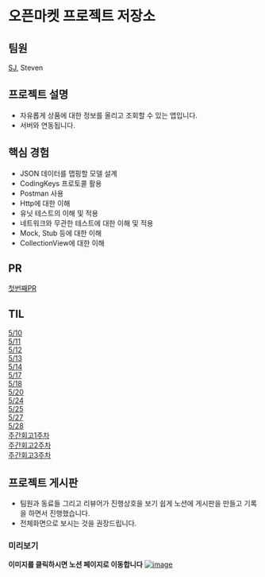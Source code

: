 # 오픈마켓 프로젝트 저장소

## 팀원
[SJ](https://github.com/SoKoooool), Steven

## 프로젝트 설명
- 자유롭게 상품에 대한 정보를 올리고 조회할 수 있는 앱입니다.
- 서버와 연동됩니다.

## 핵심 경험
- JSON 데이터를 맵핑할 모델 설계
- CodingKeys 프로토콜 활용
- Postman 사용
- Http에 대한 이해
- 유닛 테스트의 이해 및 적용
- 네트워크와 무관한 테스트에 대한 이해 및 적용
- Mock, Stub 등에 대한 이해
- CollectionView에 대한 이해

## PR
[첫번째PR](https://github.com/yagom-academy/ios-open-market/pull/22)

## TIL
[5/10](https://stevenkim18.notion.site/Steven-TIL-210510-0d8752dddfa24891accdbc409e1a0ee9)<br>
[5/11](https://stevenkim18.notion.site/Steven-TIL-210511-3fbab664f1094590ab418a98dce391a0)<br>
[5/12](https://stevenkim18.notion.site/Steven-TIL-210512-5db04e4d272741bea0d291930a60f3a1)<br>
[5/13](https://stevenkim18.notion.site/Steven-TIL-210513-1856495345be4d758c34c249432e0630)<br>
[5/14](https://stevenkim18.notion.site/Steven-TIL-210514-7ac5cdb1136c46b6b65a728cadc09ddb)<br>
[5/17](https://stevenkim18.notion.site/Steven-TIL-210517-54acd3be6017427eb5bd9517616606f9)<br>
[5/18](https://stevenkim18.notion.site/Steven-TIL-210518-f811146c1899447598c724537860dff0)<br>
[5/20](https://stevenkim18.notion.site/Steven-TIL-210520-01ba2bec70d14c04879a0c64df0c30b6)<br>
[5/24](https://stevenkim18.notion.site/Steven-TIL-210524-e02fd28c06604593ae850819caf71488)<br>
[5/25](https://stevenkim18.notion.site/Steven-TIL-210525-4ddd62099a5043219be1268a5d0b2145)<br>
[5/27](https://stevenkim18.notion.site/Steven-TIL-210527-5bfb1c417de1438e9414041a12ff93a9)<br>
[5/28](https://stevenkim18.notion.site/Steven-TIL-210528-f010aaf7af66445fab52d7a3e2fb65ad)<br>
[주간회고1주차](https://stevenkim18.notion.site/3A-Steven-SJ-TWL-1-0295dfc9dd92482c8f203af9e648db1c)<br>
[주간회고2주차](https://stevenkim18.notion.site/3A-Steven-SJ-TWL-2-d675596e77ca4f33a81bd49d611c6622)<br>
[주간회고3주차](https://stevenkim18.notion.site/3A-Steven-SJ-TWL-5524e0dd01394ef69b3212bf050d867f)


## 프로젝트 게시판
- 팀원과 동료들 그리고 리뷰어가 진행상호을 보기 쉽게 노션에 게시판을 만들고 기록을 하면서 진행했습니다.
- 전체화면으로 보시는 것을 권장드립니다.

### 미리보기
**이미지를 클릭하시면 노션 페이지로 이동합니다**
[![image](https://user-images.githubusercontent.com/35272802/131096402-470cb3a0-330d-4347-8a00-2ef07101509e.png)](https://stevenkim18.notion.site/6f35e20e072246dca5fb10b62827ee6a)



